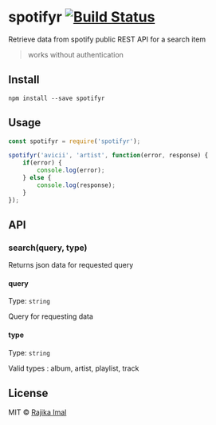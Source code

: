 # spotifyr [![Build Status](https://travis-ci.org/rajikaimal/spotifier.svg?branch=master)](https://travis-ci.org/rajikaimal/spotifier)

Retrieve data from spotify public REST API for a search item

> works without authentication

## Install

```
npm install --save spotifyr
```

## Usage

```js
const spotifyr = require('spotifyr');

spotifyr('avicii', 'artist', function(error, response) {
	if(error) {
		console.log(error);	
	} else {
		console.log(response);
	}
});
```

## API

### search(query, type)

Returns json data for requested query

#### query

Type: `string`

Query for requesting data

#### type

Type: `string`

Valid types : album, artist, playlist, track

## License

MIT © [Rajika Imal](https://rajikaimal.github.io)